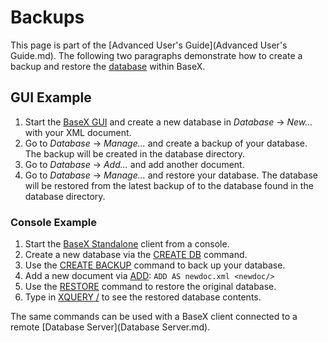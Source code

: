 
# Backups
 


 
This page is part of the [Advanced User's Guide](Advanced User's Guide.md). The following two paragraphs demonstrate how to create a backup and restore the [database](Databases.md) within BaseX. 

 
## GUI Example
1. Start the [BaseX GUI](Startup.md#StartupBaseX_GUI) and create a new database in _Database_ → _New..._ with your XML document. 
2. Go to _Database_ → _Manage..._ and create a backup of your database. The backup will be created in the database directory. 
3. Go to _Database_ → _Add..._ and add another document. 
4. Go to _Database_ → _Manage..._ and restore your database. The database will be restored from the latest backup of to the database found in the database directory. 

### Console Example
1. Start the [BaseX Standalone](Startup.md#StartupBaseX_Standalone) client from a console. 
2. Create a new database via the [CREATE DB](Commands.md#CREATE_DB) command. 
3. Use the [CREATE BACKUP](Commands.md#CREATE_BACKUP) command to back up your database. 
4. Add a new document via [ADD](Commands.md#ADD): `ADD AS newdoc.xml <newdoc/>`
5. Use the [RESTORE](Commands.md#RESTORE) command to restore the original database. 
6. Type in [XQUERY /](Commands.md#XQUERY) to see the restored database contents. 

The same commands can be used with a BaseX client connected to a remote [Database Server](Database Server.md). 


